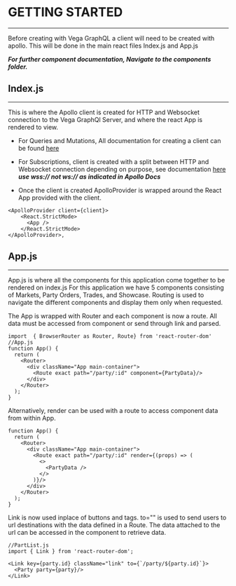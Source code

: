 # GETTING STARTED
-----------------

Before creating with Vega GraphQL a client will need to be created with apollo.
This will be done in the main react files Index.js and App.js

***For further component documentation, Navigate to the components folder.***

## Index.js
----

This is where the Apollo client is created for HTTP and Websocket connection to the Vega GraphQl Server, and where the react App is rendered to view.

- For Queries and Mutations, All documentation for creating a client can be found [here](https://www.apollographql.com/docs/react/get-started/)

- For Subscriptions, client is created with a split between HTTP and Websocket connection depending on purpose,
see documentation [here](https://www.apollographql.com/docs/react/data/subscriptions/)
***use wss:// not ws:// as indicated in Apollo Docs***

- Once the client is created ApolloProvider is wrapped around the React App provided with the client.

```
<ApolloProvider client={client}>
    <React.StrictMode>
      <App />
    </React.StrictMode>
</ApolloProvider>,
```


## App.js
-------
App.js is where all the components for this application come together to be rendered on index.js
For this application we have 5 components consisting of Markets, Party Orders, Trades, and Showcase.
Routing is used to navigate the different components and display them only when requested.

The App is wrapped with Router and each component is now a route. All data must be accessed from component or send through link and parsed.

```
import  { BrowserRouter as Router, Route} from 'react-router-dom'
//App.js
function App() {
  return (
    <Router>
      <div className="App main-container">
        <Route exact path="/party/:id" component={PartyData}/>
      </div>
    </Router>
  );
}
```

Alternatively, render can be used with a route to access component data from within App.
```
function App() {
  return (
    <Router>
      <div className="App main-container">
        <Route exact path="/party/:id" render={(props) => (
          <>
            <PartyData />
          </>
        )}/>
      </div>
    </Router>
  );
}
```

Link is now used inplace of buttons and <a> tags. to="" is used to send users to url destinations with the data defined in a Route. The data attached to the url can be accessed in the component to retrieve data.
```
//PartList.js
import { Link } from 'react-router-dom';

<Link key={party.id} className="link" to={`/party/${party.id}`}>
  <Party party={party}/>
</Link>
```